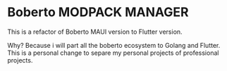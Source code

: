 # Boberto MODPACK MANAGER

This is a refactor of Boberto MAUI version to Flutter version.

Why? Because i will part all the boberto ecosystem to Golang and Flutter. This is a personal change to separe my personal projects of professional projects.
